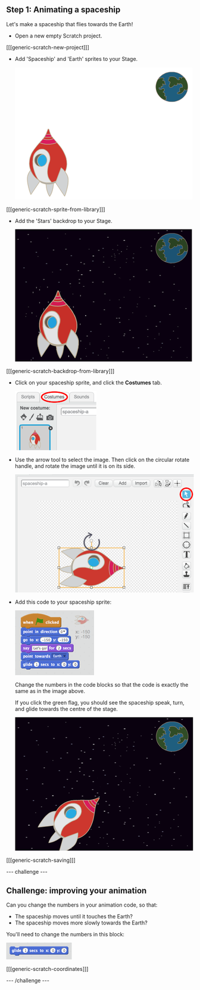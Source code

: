 ## Step 1: Animating a spaceship

Let's make a spaceship that flies towards the Earth!

+ Open a new empty Scratch project.

[[[generic-scratch-new-project]]]

+ Add 'Spaceship' and 'Earth' sprites to your Stage.

    ![Spaceship and Earth sprites](images/space-sprites.png)

[[[generic-scratch-sprite-from-library]]]

+ Add the 'Stars' backdrop to your Stage.

    ![A space backdrop](images/space-backdrop.png)

[[[generic-scratch-backdrop-from-library]]]

+ Click on your spaceship sprite, and click the **Costumes** tab.

	![Sprite costume](images/space-costume.png)

+ Use the arrow tool to select the image. Then click on the circular rotate handle, and rotate the image until it is on its side.

    ![Rotating a costume](images/space-rotate.png)

+ Add this code to your spaceship sprite:

    ![Spaceship code](images/space-animate.png)

    Change the numbers in the code blocks so that the code is exactly the same as in the image above.

    If you click the green flag, you should see the spaceship speak, turn, and glide towards the centre of the stage.

    ![Testing a spaceship animation](images/space-animate-stage.png)

[[[generic-scratch-saving]]]

--- challenge ---
## Challenge: improving your animation
Can you change the numbers in your animation code, so that:

+ The spaceship moves until it touches the Earth?
+ The spaceship moves more slowly towards the Earth?

You'll need to change the numbers in this block:

![Glide block](images/space-glide.png)

[[[generic-scratch-coordinates]]]

--- /challenge ---
